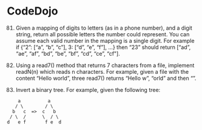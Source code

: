 # CodeDojo

81. Given a mapping of digits to letters (as in a phone number), and a digit string, return all possible letters the number could represent. You can assume each valid number in the mapping is a single digit. For example if {“2”: [“a”, “b”, “c”], 3: [“d”, “e”, “f”], …} then “23” should return [“ad”, “ae”, “af”, “bd”, “be”, “bf”, “cd”, “ce”, “cf"].

82. Using a read7() method that returns 7 characters from a file, implement readN(n) which reads n characters. For example, given a file with the content “Hello world”, three read7() returns “Hello w”, “orld” and then “”.

83. Invert a binary tree. For example, given the following tree:
``` 
    a          a
   / \        / \
  b   c  =>  c   b
 / \  /      \  / \
d   e f       f e  d
```
